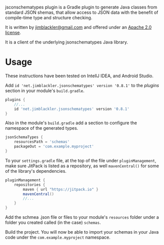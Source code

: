 jsconschematypes plugin is a Gradle plugin to generate Java classes from
standard JSON shemas, that allow access to JSON data with the benefit of
compile-time type and structure checking.

It is written by jimblackler@gmail.com and offered under an
[Apache 2.0 license](https://www.apache.org/licenses/LICENSE-2.0).

It is a client of the underlying jsonschematypes Java library.

# Usage

These instructions have been tested on IntellJ IDEA, and Android Studio.

Add `id 'net.jimblackler.jsonschematypes' version '0.8.1'` to the *plugins*
section in your module's `build.gradle`.

```groovy
plugins {
    //...
    id 'net.jimblackler.jsonschematypes' version '0.8.1'
}
```

Also in the module's `build.gradle` add a section to configure the namespace of
the generated types.

```groovy
jsonSchemaTypes {
    resourcesPath = 'schemas'
    packageOut = 'com.example.myproject'
}
```

To your `settings.gradle` file, at the top of the file under `pluginManagement`, make sure JitPack is
listed as a repository, as well `mavenCentral()` for some of the library's dependencies.

```groovy
pluginManagement {
    repositories {
        maven { url "https://jitpack.io" }
        mavenCentral()
        //...
    }
}
```

Add the schmea .json file or files to your module's `resources` folder under a
folder you created called (in the case) `schemas`.

Build the project. You will now be able to import your schemas in your Java code
under the `com.example.myproject` namespace.
